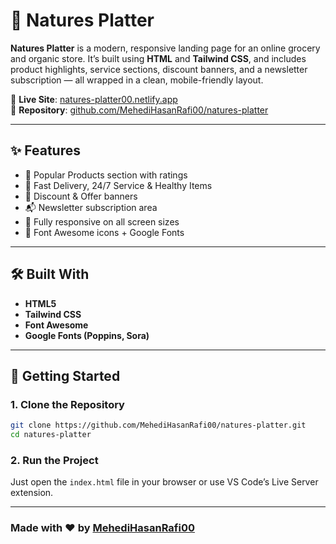 
# 🌿 Natures Platter

**Natures Platter** is a modern, responsive landing page for an online grocery and organic store. It’s built using **HTML** and **Tailwind CSS**, and includes product highlights, service sections, discount banners, and a newsletter subscription — all wrapped in a clean, mobile-friendly layout.

🔗 **Live Site**: [natures-platter00.netlify.app](https://natures-platter00.netlify.app/)  
📂 **Repository**: [github.com/MehediHasanRafi00/natures-platter](https://github.com/MehediHasanRafi00/natures-platter)

---

## ✨ Features

- 🛒 Popular Products section with ratings
- 🚀 Fast Delivery, 24/7 Service & Healthy Items
- 🎯 Discount & Offer banners
- 📬 Newsletter subscription area
- 📱 Fully responsive on all screen sizes
- 🎨 Font Awesome icons + Google Fonts

---

## 🛠️ Built With

- **HTML5**
- **Tailwind CSS**
- **Font Awesome**
- **Google Fonts (Poppins, Sora)**

---

## 🚀 Getting Started

### 1. Clone the Repository

```bash
git clone https://github.com/MehediHasanRafi00/natures-platter.git
cd natures-platter
````

### 2. Run the Project

Just open the `index.html` file in your browser or use VS Code’s Live Server extension.

---


### Made with ❤️ by [MehediHasanRafi00](https://github.com/MehediHasanRafi00)


